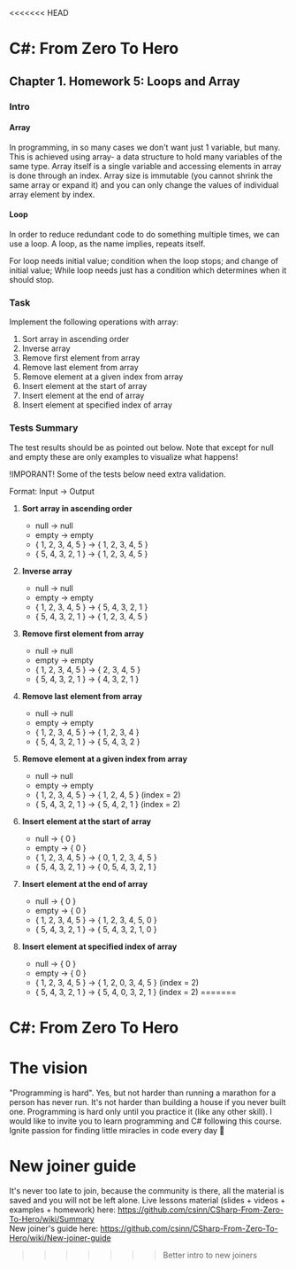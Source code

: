 <<<<<<< HEAD
# C#: From Zero To Hero
## Chapter 1. Homework 5: Loops and Array
### Intro

#### Array
In programming, in so many cases we don't want just 1 variable, but many.
This is achieved using array- a data structure to hold many variables of the same type.
Array itself is a single variable and accessing elements in array is done through an index.
Array size is immutable (you cannot shrink the same array or expand it) and you can only change the values of individual array element by index.

#### Loop
In order to reduce redundant code to do something multiple times, we can use a loop.
A loop, as the name implies, repeats itself. 

For loop needs initial value; condition when the loop stops; and change of initial value;
While loop needs just has a condition which determines when it should stop.

### Task
Implement the following operations with array:
1) Sort array in ascending order
2) Inverse array
3) Remove first element from array
4) Remove last element from array
5) Remove element at a given index from array
6) Insert element at the start of array
7) Insert element at the end of array
8) Insert element at specified index of array

### Tests Summary
The test results should be as pointed out below.
Note that except for null and empty these are only examples to visualize what happens!

!IMPORANT!
Some of the tests below need extra validation.

Format: Input -> Output


1) **Sort array in ascending order**
	* null -> null
	* empty -> empty
	* { 1, 2, 3, 4, 5 } -> { 1, 2, 3, 4, 5 }
	* { 5, 4, 3, 2, 1 } -> { 1, 2, 3, 4, 5 }

2) **Inverse array**
	* null -> null
	* empty -> empty
	* { 1, 2, 3, 4, 5 } -> { 5, 4, 3, 2, 1 }
	* { 5, 4, 3, 2, 1 } -> { 1, 2, 3, 4, 5 }

3) **Remove first element from array**
	* null -> null
	* empty -> empty
	* { 1, 2, 3, 4, 5 } -> { 2, 3, 4, 5 }
	* { 5, 4, 3, 2, 1 } -> { 4, 3, 2, 1 }

4) **Remove last element from array**
	* null -> null
	* empty -> empty
	* { 1, 2, 3, 4, 5 } -> { 1, 2, 3, 4 }
	* { 5, 4, 3, 2, 1 } -> { 5, 4, 3, 2 }

5) **Remove element at a given index from array**
	* null -> null
	* empty -> empty
	* { 1, 2, 3, 4, 5 } -> { 1, 2, 4, 5 }  (index = 2)
	* { 5, 4, 3, 2, 1 } -> { 5, 4, 2, 1 }  (index = 2)

6) **Insert element at the start of array**
	* null -> { 0 }
	* empty -> { 0 }
	* { 1, 2, 3, 4, 5 } -> { 0, 1, 2, 3, 4, 5 }
	* { 5, 4, 3, 2, 1 } -> { 0, 5, 4, 3, 2, 1 }

7) **Insert element at the end of array**
	* null -> { 0 }
	* empty -> { 0 }
	* { 1, 2, 3, 4, 5 } -> { 1, 2, 3, 4, 5, 0 }
	* { 5, 4, 3, 2, 1 } -> { 5, 4, 3, 2, 1, 0 }

8) **Insert element at specified index of array**
	* null -> { 0 }
	* empty -> { 0 }
	* { 1, 2, 3, 4, 5 } -> { 1, 2, 0, 3, 4, 5 }  (index = 2)
	* { 5, 4, 3, 2, 1 } -> { 5, 4, 0, 3, 2, 1 }  (index = 2)
=======
# C#: From Zero To Hero 
# The vision
"Programming is hard". Yes, but not harder than running a marathon for a person has never run. It's not harder than 
building a house if you never built one. Programming is hard only until you practice it (like any other skill). 
I would like to invite you to learn programming and C# following this course. 
Ignite passion for finding little miracles in code every day 🙂

# New joiner guide
It's never too late to join, because the community is there, all the material is saved
and you will not be left alone.
Live lessons material (slides + videos + examples + homework) here: https://github.com/csinn/CSharp-From-Zero-To-Hero/wiki/Summary  
New joiner's guide here: https://github.com/csinn/CSharp-From-Zero-To-Hero/wiki/New-joiner-guide  
>>>>>>> Better intro to new joiners
